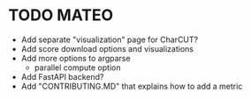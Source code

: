 # TODO MATEO

- Add separate "visualization" page for CharCUT?
- Add score download options and visualizations
- Add more options to argparse
  - parallel compute option
- Add FastAPI backend?
- Add "CONTRIBUTING.MD" that explains how to add a metric
